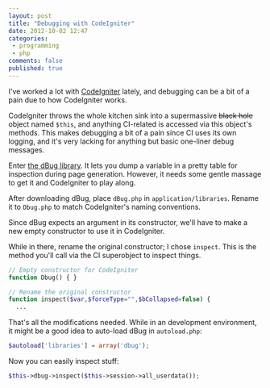 ```yaml
---
layout: post
title: "Debugging with CodeIgniter"
date: 2012-10-02 12:47
categories:
 - programming
 - php
comments: false
published: true
---
```


I've worked a lot with [CodeIgniter][codeigniter] lately, and debugging can be a bit of a pain due to how CodeIgniter works.

<!-- more -->

CodeIgniter throws the whole kitchen sink into a supermassive ~~black hole~~ object named `$this`, and anything CI-related is accessed via this object's methods. This makes debugging a bit of a pain since CI uses its own logging, and it's very lacking for anything but basic one-liner debug messages.

Enter [the dBug library][dbug]. It lets you dump a variable in a pretty table for inspection during page generation. However, it needs some gentle massage to get it and CodeIgniter to play along.

After downloading dBug, place `dBug.php` in `application/libraries`. Rename it to `Dbug.php` to match CodeIgniter's naming conventions.

Since dBug expects an argument in its constructor, we'll have to make a new empty constructor to use it in CodeIgniter.

While in there, rename the original constructor; I chose `inspect`. This is the method you'll call via the CI superobject to inspect things.

``` php
// Empty constructor for CodeIgniter
function Dbug() { }

// Rename the original constructor
function inspect($var,$forceType="",$bCollapsed=false) {
  ...
```

That's all the modifications needed. While in an development environment, it might be a good idea to auto-load dBug in `autoload.php`:

``` php
$autoload['libraries'] = array('dbug');
```

Now you can easily inspect stuff:

``` php
$this->dbug->inspect($this->session->all_userdata());
```

[codeigniter]: http://codeigniter.com/
[dbug]: http://dbug.ospinto.com/